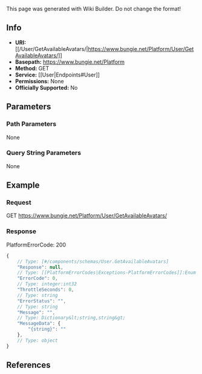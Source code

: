 <span class="wiki-builder">This page was generated with Wiki Builder. Do not change the format!</span>

## Info


* **URI:** [[/User/GetAvailableAvatars/|https://www.bungie.net/Platform/User/GetAvailableAvatars/]]
* **Basepath:** https://www.bungie.net/Platform
* **Method:** GET
* **Service:** [[User|Endpoints#User]]
* **Permissions:** None
* **Officially Supported:** No

## Parameters
### Path Parameters
None

### Query String Parameters
None

## Example
### Request
GET https://www.bungie.net/Platform/User/GetAvailableAvatars/

### Response
PlatformErrorCode: 200
```javascript
{
    // Type: [#/components/schemas/User.GetAvailableAvatars]
    "Response": null,
    // Type: [[PlatformErrorCodes|Exceptions-PlatformErrorCodes]]:Enum
    "ErrorCode": 0,
    // Type: integer:int32
    "ThrottleSeconds": 0,
    // Type: string
    "ErrorStatus": "",
    // Type: string
    "Message": "",
    // Type: Dictionary&lt;string,string&gt;
    "MessageData": {
        "{string}": ""
    },
    // Type: object
}

```

## References
